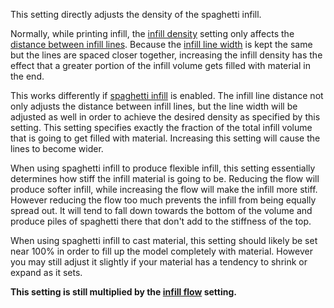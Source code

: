 This setting directly adjusts the density of the spaghetti infill.

Normally, while printing infill, the [infill density](../infill/infill_sparse_density.md) setting only affects the [distance between infill lines](../infill/infill_line_distance.md). Because the [infill line width](../resolution/infill_line_width.md) is kept the same but the lines are spaced closer together, increasing the infill density has the effect that a greater portion of the infill volume gets filled with material in the end.

This works differently if [spaghetti infill](spaghetti_infill_enabled.md) is enabled. The infill line distance not only adjusts the distance between infill lines, but the line width will be adjusted as well in order to achieve the desired density as specified by this setting. This setting specifies exactly the fraction of the total infill volume that is going to get filled with material. Increasing this setting will cause the lines to become wider.

When using spaghetti infill to produce flexible infill, this setting essentially determines how stiff the infill material is going to be. Reducing the flow will produce softer infill, while increasing the flow will make the infill more stiff. However reducing the flow too much prevents the infill from being equally spread out. It will tend to fall down towards the bottom of the volume and produce piles of spaghetti there that don't add to the stiffness of the top. 

When using spaghetti infill to cast material, this setting should likely be set near 100% in order to fill up the model completely with material. However you may still adjust it slightly if your material has a tendency to shrink or expand as it sets.

**This setting is still multiplied by the [infill flow](../material/infill_material_flow.md) setting.**